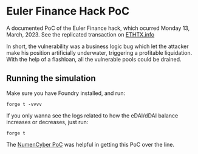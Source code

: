 # Euler Finance Hack PoC

A documented PoC of the Euler Finance hack, which ocurred Monday 13, March, 2023. See the replicated transaction on [ETHTX.info](https://ethtx.info/mainnet/0xc310a0affe2169d1f6feec1c63dbc7f7c62a887fa48795d327d4d2da2d6b111d)

In short, the vulnerability was a business logic bug which let the attacker make his position artificially underwater, triggering a profitable liquidation. With the help of a flashloan, all the vulnerable pools could be drained.

## Running the simulation

Make sure you have Foundry installed, and run:

```
forge t -vvvv
```

If you only wanna see the logs related to how the eDAI/dDAI balance increases or decreases, just run:

```
forge t
```

The [NumenCyber PoC](https://github.com/numencyber/SmartContractHack_PoC/blob/main/EulerfinanceHack/EulerHackPoc.sol) was helpful in getting this PoC over the line.
